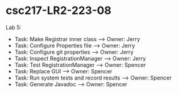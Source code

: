 # csc217-LR2-223-08

Lab 5: 

- Task: Make Registrar inner class --> Owner: Jerry
- Task: Configure Properties file --> Owner: Jerry
- Task: Configure git properties --> Owner: Jerry
- Task: Inspect RegistrationManager --> Owner: Jerry
- Task: Test RegistrationManager --> Owner: Spencer 
- Task: Replace GUI --> Owner: Spencer
- Task: Run system tests and record results --> Owner: Spencer
- Task: Generate Javadoc --> Owner: Spencer
